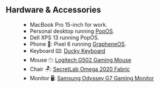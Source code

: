 ## Hardware & Accessories

- MacBook Pro 15-inch for work.
- Personal desktop running [PopOS](https://pop.system76.com/ 'PopOS Linux Distro').
- Dell XPS 13 running PopOS.
- Phone 📱: Pixel 6 running [GrapheneOS](https://grapheneos.org/).
- Keyboard ⌨️: [Ducky Keyboard](https://www.duckychannel.com.tw/en/Ducky-One2-RGB-TKL 'Ducky One 2 RGB TKL Keyboard')
- Mouse 🖱️: [Logitech G502 Gaming Mouse](https://www.amazon.com/Logitech-G502-Performance-Gaming-Mouse/dp/B07GBZ4Q68 'Logitech G502 Gaming Mouse')
- Chair 🪑: [SecretLab Omega 2020 Fabric](https://secretlabus.myshopify.com/collections/omega-series#omega_2020-stealth 'Secretlab Omega 2020 Fabric')
- Monitor 🖥️: [Samsung Odyssey G7 Gaming Monitor](https://www.samsung.com/us/computing/monitors/gaming/32--odyssey-g7-gaming-monitor-lc32g75tqsnxza/ 'Samsung Odyssey G7 Gaming Monitor')

<style lang="postcss">
  ul {
    list-style-type: square;
    padding-inline-start: 4rem;
  }
</style>
